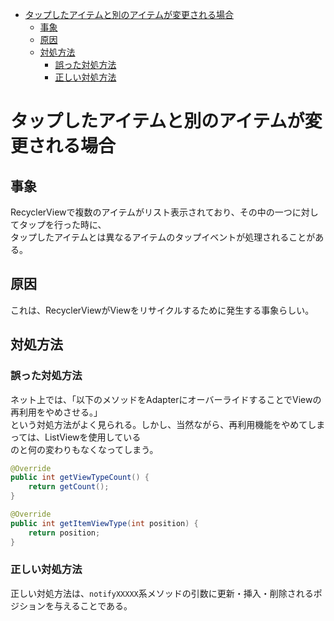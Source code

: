 <!-- TOC depthFrom:1 depthTo:6 withLinks:1 updateOnSave:1 orderedList:0 -->

- [タップしたアイテムと別のアイテムが変更される場合](#別変更場合)
	- [事象](#事象)
	- [原因](#原因)
	- [対処方法](#対処方法)
		- [誤った対処方法](#誤対処方法)
		- [正しい対処方法](#正対処方法)

<!-- /TOC -->


# タップしたアイテムと別のアイテムが変更される場合

## 事象

RecyclerViewで複数のアイテムがリスト表示されており、その中の一つに対してタップを行った時に、  
タップしたアイテムとは異なるアイテムのタップイベントが処理されることがある。  


## 原因

これは、RecyclerViewがViewをリサイクルするために発生する事象らしい。


## 対処方法

### 誤った対処方法

ネット上では、「以下のメソッドをAdapterにオーバーライドすることでViewの再利用をやめさせる。」  
という対処方法がよく見られる。しかし、当然ながら、再利用機能をやめてしまっては、ListViewを使用している  
のと何の変わりもなくなってしまう。

```java
@Override
public int getViewTypeCount() {    
    return getCount();
}

@Override
public int getItemViewType(int position) {    
    return position;
}
```


### 正しい対処方法

正しい対処方法は、`notifyXXXXX`系メソッドの引数に更新・挿入・削除されるポジションを与えることである。
